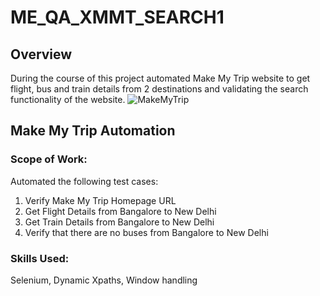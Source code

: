 # ME_QA_XMMT_SEARCH1

## Overview
During the course of this project automated Make My Trip website to get flight, bus and train details from 2 destinations and validating the search functionality of the website.
![MakeMyTrip](https://github.com/user-attachments/assets/8cf6c6e6-c19c-4d02-bc5b-b9f4c2bbd090)

## Make My Trip Automation
### Scope of Work:
Automated the following test cases:
  1. Verify Make My Trip Homepage URL
  2. Get Flight Details from Bangalore to New Delhi
  3. Get Train Details from Bangalore to New Delhi
  4. Verify that there are no buses from Bangalore to New Delhi

### Skills Used:
Selenium, Dynamic Xpaths, Window handling
